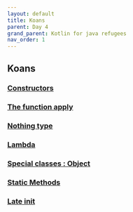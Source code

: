 ```yaml
---
layout: default
title: Koans
parent: Day 4
grand_parent: Kotlin for java refugees
nav_order: 1
---
```


## Koans
### [Constructors](https://kotlinlang.org/docs/classes.html#constructors)

### [The function apply](https://play.kotlinlang.org/koans/Builders/The%20function%20apply/Task.kt)

### [Nothing type](https://play.kotlinlang.org/koans/Introduction/Nothing%20type/Task.kt)

### [Lambda](https://play.kotlinlang.org/koans/Introduction/Lambdas/Task.kt)

### [Special classes : Object](https://play.kotlinlang.org/byExample/03_special_classes/04_Object)

### [Static Methods](https://kotlinlang.org/docs/java-to-kotlin-interop.html#static-methods)

### [Late init](https://kotlinlang.org/docs/properties.html#late-initialized-properties-and-variables)
